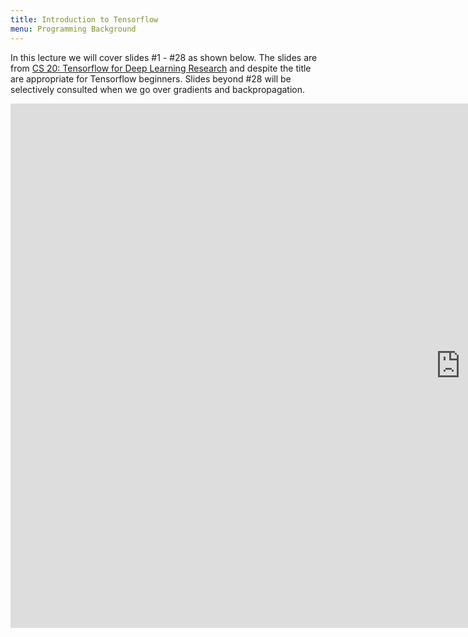 ```yaml
---
title: Introduction to Tensorflow
menu: Programming Background
---
```

In this lecture we will cover slides #1 - #28 as shown below.  The slides are from [CS 20: Tensorflow for Deep Learning Research](http://web.stanford.edu/class/cs20si/) and despite the title are appropriate for Tensorflow beginners. Slides beyond #28 will be selectively consulted when we go over gradients and backpropagation. 

<iframe src="https://docs.google.com/presentation/d/e/2PACX-1vQDtOFgGR8sdpCc8sdCugIWDXjiuka6NescK8gvopPESckFDm5pvVvsiRXILnaJOEdPz3DOnfe6d51H/embed?start=false&loop=false&delayms=60000" frameborder="0" width="1440" height="839" allowfullscreen="true" mozallowfullscreen="true" webkitallowfullscreen="true">
</iframe>